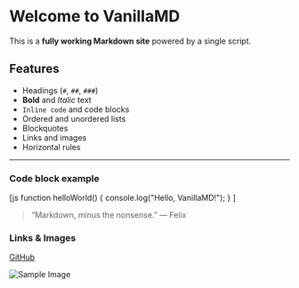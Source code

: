 # Welcome to VanillaMD

This is a **fully working Markdown site** powered by a single script.

## Features

- Headings (`#`, `##`, `###`)
- **Bold** and *Italic* text
- `Inline code` and code blocks
- Ordered and unordered lists
- Blockquotes
- Links and images
- Horizontal rules

---

### Code block example

[js
function helloWorld() {
  console.log("Hello, VanillaMD!");
}
]

> “Markdown, minus the nonsense.” — Felix

### Links & Images

[GitHub](https://github.com)

![Sample Image](https://via.placeholder.com/300x150)
